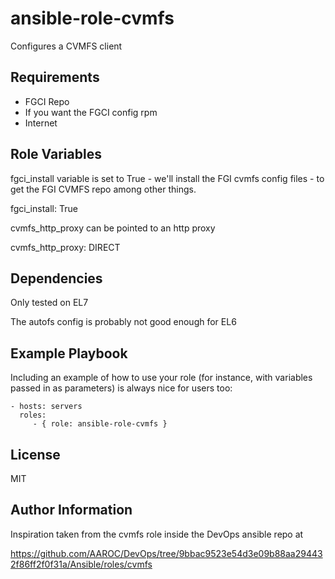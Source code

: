 ansible-role-cvmfs
=========

Configures a CVMFS client

Requirements
------------

 - FGCI Repo
  - If you want the FGCI config rpm
 - Internet

Role Variables
--------------

fgci_install variable is set to True - we'll install the FGI cvmfs config files - to get the FGI CVMFS repo among other things. 

fgci_install: True

cvmfs_http_proxy can be pointed to an http proxy

cvmfs_http_proxy: DIRECT

Dependencies
------------

Only tested on EL7

The autofs config is probably not good enough for EL6

Example Playbook
----------------

Including an example of how to use your role (for instance, with variables passed in as parameters) is always nice for users too:

    - hosts: servers
      roles:
         - { role: ansible-role-cvmfs }

License
-------

MIT

Author Information
------------------

Inspiration taken from the cvmfs role inside the DevOps ansible repo at 

https://github.com/AAROC/DevOps/tree/9bbac9523e54d3e09b88aa294432f86ff2f0f31a/Ansible/roles/cvmfs
